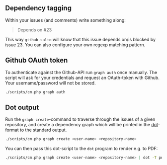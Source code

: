 ## Dependency tagging
Within your issues (and comments) write something along:
> Depends on #23

This way `github-salto` will know that this issue depends on/is blocked by issue 23.
You can also configure your own regexp matching pattern.

## Github OAuth token
To authenticate against the Github-API run `graph auth` once manually.
The script will ask for your credentials and request an OAuth-token with Github. Your username/password will not be stored.
```sh
./scripts/cm.php graph auth
```

## Dot output
Run the `graph create`-command to traverse through the issues of a given repository,
and create a dependency graph which will be printed in the [dot](http://www.graphviz.org/content/dot-language)-format to the standard output.
```sh
./scripts/cm.php graph create <user-name> <repository-name>
```

You can then pass this dot-script to the `dot` program to render e.g. to PDF:
```sh
./scripts/cm.php graph create <user-name> <repository-name> | dot -T pdf > output.pdf
```
